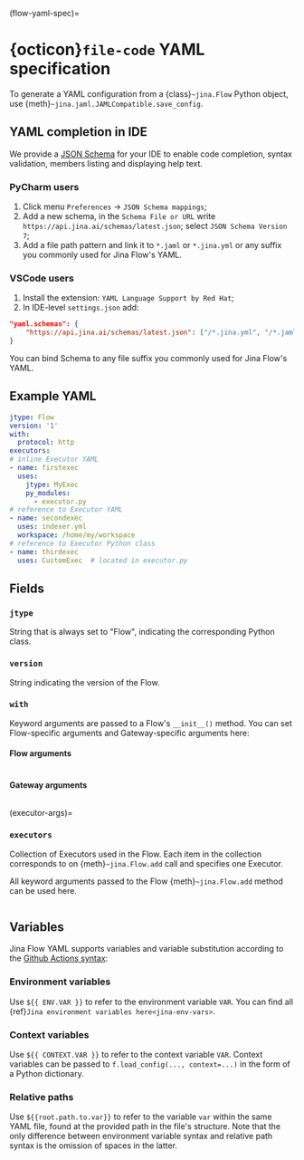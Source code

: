 (flow-yaml-spec)=
# {octicon}`file-code` YAML specification

To generate a YAML configuration from a {class}`~jina.Flow` Python object, use {meth}`~jina.jaml.JAMLCompatible.save_config`.

## YAML completion in IDE

We provide a [JSON Schema](https://json-schema.org/) for your IDE to enable code completion, syntax validation, members listing and displaying help text.

### PyCharm users

1. Click menu `Preferences` -> `JSON Schema mappings`;
2. Add a new schema, in the `Schema File or URL` write `https://api.jina.ai/schemas/latest.json`; select `JSON Schema Version 7`;
3. Add a file path pattern and link it to `*.jaml` or `*.jina.yml` or any suffix you commonly used for Jina Flow's YAML.

### VSCode users

1. Install the extension: `YAML Language Support by Red Hat`;
2. In IDE-level `settings.json` add:

```json
"yaml.schemas": {
    "https://api.jina.ai/schemas/latest.json": ["/*.jina.yml", "/*.jaml"],
}
```

You can bind Schema to any file suffix you commonly used for Jina Flow's YAML.

## Example YAML

```yaml
jtype: Flow
version: '1'
with:
  protocol: http
executors:
# inline Executor YAML
- name: firstexec
  uses:
    jtype: MyExec
    py_modules:
      - executor.py
# reference to Executor YAML
- name: secondexec
  uses: indexer.yml
  workspace: /home/my/workspace
# reference to Executor Python class
- name: thirdexec
  uses: CustomExec  # located in executor.py
```

## Fields

### `jtype`
String that is always set to "Flow", indicating the corresponding Python class.

### `version`
String indicating the version of the Flow.

### `with`

Keyword arguments are passed to a Flow's `__init__()` method. You can set Flow-specific arguments and Gateway-specific arguments here:

#### Flow arguments

```{include} flow-args.md
```

#### Gateway arguments 

```{include} gateway-args.md
```

(executor-args)=
### `executors`
Collection of Executors used in the Flow.
Each item in the collection corresponds to on {meth}`~jina.Flow.add` call and specifies one Executor.

All keyword arguments passed to the Flow {meth}`~jina.Flow.add` method can be used here.

```{include} executor-args.md
```


## Variables

Jina Flow YAML supports variables and variable substitution according to the [Github Actions syntax](https://docs.github.com/en/actions/learn-github-actions/environment-variables):

### Environment variables

Use `${{ ENV.VAR }}` to refer to the environment variable `VAR`. You can find all {ref}`Jina environment variables here<jina-env-vars>`.

### Context variables

Use `${{ CONTEXT.VAR }}` to refer to the context variable `VAR`.
Context variables can be passed to `f.load_config(..., context=...)` in the form of a Python dictionary.

### Relative paths

Use `${{root.path.to.var}}` to refer to the variable `var` within the same YAML file, found at the provided path in the file's structure.
Note that the only difference between environment variable syntax and relative path syntax is the omission of spaces in the latter.
